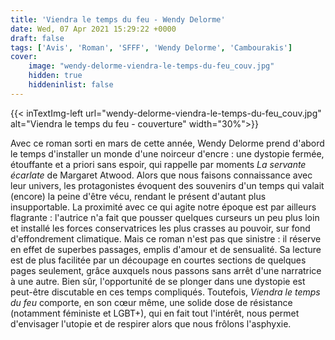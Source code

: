 ```yaml
---
title: 'Viendra le temps du feu - Wendy Delorme'
date: Wed, 07 Apr 2021 15:29:22 +0000
draft: false
tags: ['Avis', 'Roman', 'SFFF', 'Wendy Delorme', 'Cambourakis']
cover: 
    image: "wendy-delorme-viendra-le-temps-du-feu_couv.jpg"
    hidden: true
    hiddeninlist: false
---
```


{{< inTextImg-left url="wendy-delorme-viendra-le-temps-du-feu_couv.jpg" alt="Viendra le temps du feu - couverture" width="30%">}} 

Avec ce roman sorti en mars de cette année, Wendy Delorme prend d'abord le temps d'installer un monde d'une noirceur d'encre : une dystopie fermée, étouffante et a priori sans espoir, qui rappelle par moments _La servante écarlate_ de Margaret Atwood. Alors que nous faisons connaissance avec leur univers, les protagonistes évoquent des souvenirs d'un temps qui valait (encore) la peine d'être vécu, rendant le présent d'autant plus insupportable. La proximité avec ce qui agite notre époque est par ailleurs flagrante : l'autrice n'a fait que pousser quelques curseurs un peu plus loin et installé les forces conservatrices les plus crasses au pouvoir, sur fond d'effondrement climatique. Mais ce roman n'est pas que sinistre : il réserve en effet de superbes passages, emplis d'amour et de sensualité. Sa lecture est de plus facilitée par un découpage en courtes sections de quelques pages seulement, grâce auxquels nous passons sans arrêt d'une narratrice à une autre. Bien sûr, l'opportunité de se plonger dans une dystopie est peut-être discutable en ces temps compliqués. Toutefois, _Viendra le temps du feu_ comporte, en son cœur même, une solide dose de résistance (notamment féministe et LGBT+), qui en fait tout l'intérêt, nous permet d'envisager l'utopie et de respirer alors que nous frôlons l'asphyxie.